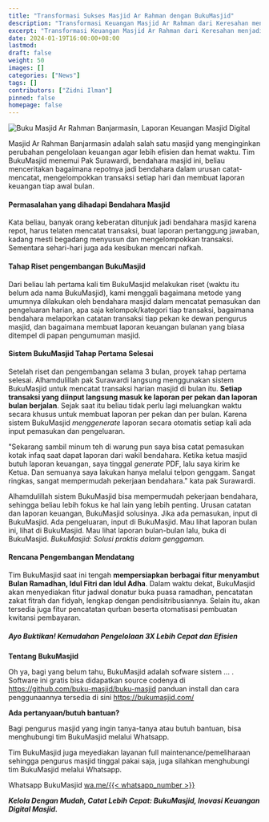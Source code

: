 ```yaml
---
title: "Transformasi Sukses Masjid Ar Rahman dengan BukuMasjid"
description: "Transformasi Keuangan Masjid Ar Rahman dari Keresahan menjadi Keberhasilan! Temukan kisah inspiratif digitalisasi dalam pencatatan laporan keuangan masjid"
excerpt: "Transformasi Keuangan Masjid Ar Rahman dari Keresahan menjadi Keberhasilan! Temukan kisah inspiratif digitalisasi dalam pencatatan laporan keuangan masjid"
date: 2024-01-19T16:00:00+08:00
lastmod:
draft: false
weight: 50
images: []
categories: ["News"]
tags: []
contributors: ["Zidni Ilman"]
pinned: false
homepage: false
---
```

![Buku Masjid Ar Rahman Banjarmasin, Laporan Keuangan Masjid Digital](images/blog/2024-01-19-transformasi-sukses-masjid-ar-rahman_01.png "Buku Masjid Ar Rahman Banjarmasin")

Masjid Ar Rahman Banjarmasin adalah salah satu masjid yang menginginkan perubahan pengelolaan keuangan agar lebih efisien dan hemat waktu. Tim BukuMasjid menemui Pak Surawardi, bendahara masjid ini, beliau menceritakan bagaimana repotnya jadi bendahara dalam urusan catat-mencatat, mengelompokkan transaksi setiap hari dan membuat laporan keuangan tiap awal bulan.

#### Permasalahan yang dihadapi Bendahara Masjid

Kata beliau, banyak orang keberatan ditunjuk jadi bendahara masjid karena repot, harus telaten mencatat transaksi, buat laporan pertanggung jawaban, kadang mesti begadang menyusun dan mengelompokkan transaksi. Sementara sehari-hari juga ada kesibukan mencari nafkah.

#### Tahap Riset pengembangan BukuMasjid

Dari beliau lah pertama kali tim BukuMasjid melakukan riset (waktu itu belum ada nama BukuMasjid), kami menggali bagaimana metode yang umumnya dilakukan oleh bendahara masjid dalam mencatat pemasukan dan pengeluaran harian, apa saja kelompok/kategori tiap transaksi, bagaimana bendahara melaporkan catatan transaksi tiap pekan ke dewan pengurus masjid, dan bagaimana membuat laporan keuangan bulanan yang biasa ditempel di papan pengumuman masjid.

#### Sistem BukuMasjid Tahap Pertama Selesai

Setelah riset dan pengembangan selama 3 bulan, proyek tahap pertama selesai. Alhamdulillah pak Surawardi langsung menggunakan sistem BukuMasjid untuk mencatat transaksi harian masjid di bulan itu. **Setiap transaksi yang diinput langsung masuk ke laporan per pekan dan laporan bulan berjalan**. Sejak saat itu beliau tidak perlu lagi meluangkan waktu secara khusus untuk membuat laporan per pekan dan per bulan. Karena sistem BukuMasjid *menggenerate* laporan secara otomatis setiap kali ada input pemasukan dan pengeluaran.

"Sekarang sambil minum teh di warung pun saya bisa catat pemasukan kotak infaq saat dapat laporan dari wakil bendahara. Ketika ketua masjid butuh laporan keuangan, saya tinggal *generate* PDF, lalu saya kirim ke Ketua. Dan semuanya saya lakukan hanya melalui telpon genggam. Sangat ringkas, sangat mempermudah pekerjaan bendahara." kata pak Surawardi.

Alhamdulillah sistem BukuMasjid bisa mempermudah pekerjaan bendahara, sehingga beliau lebih fokus ke hal lain yang lebih penting. Urusan catatan dan laporan keuangan, BukuMasjid solusinya. Jika ada pemasukan, input di BukuMasjid. Ada pengeluaran, input di BukuMasjid. Mau lihat laporan bulan ini, lihat di BukuMasjid. Mau lihat laporan bulan-bulan lalu, buka di BukuMasjid. *BukuMasjid: Solusi praktis dalam genggaman.*

#### Rencana Pengembangan Mendatang

Tim BukuMasjid saat ini tengah **mempersiapkan berbagai fitur menyambut Bulan Ramadhan, Idul Fitri dan Idul Adha**. Dalam waktu dekat, BukuMasjid akan menyediakan fitur jadwal donatur buka puasa ramadhan, pencatatan zakat fitrah dan fidyah, lengkap dengan pendisitribusiannya. Selain itu, akan tersedia juga fitur pencatatan qurban beserta otomatisasi pembuatan kwitansi pembayaran.

##### *Ayo Buktikan! Kemudahan Pengelolaan 3X Lebih Cepat dan Efisien*

**Tentang BukuMasjid**

Oh ya, bagi yang belum tahu, BukuMasjid adalah sofware sistem ... . Software ini gratis bisa didapatkan source codenya di https://github.com/buku-masjid/buku-masjid panduan install dan cara penggunaannya tersedia di sini https://bukumasjid.com/

**Ada pertanyaan/butuh bantuan?**

Bagi pengurus masjid yang ingin tanya-tanya atau butuh bantuan, bisa menghubungi tim BukuMasjid melalui Whatsapp.

Tim BukuMasjid juga meyediakan layanan full maintenance/pemeliharaan sehingga pengurus masjid tinggal pakai saja, juga silahkan menghubungi tim BukuMasjid melalui Whatsapp.

Whatsapp BukuMasjid <a href="https://wa.me/{{< whatsapp_number >}}" target="_blank">wa.me/{{< whatsapp_number >}}</a>

__*Kelola Dengan Mudah, Catat Lebih Cepat: BukuMasjid, Inovasi Keuangan Digital Masjid.*__
